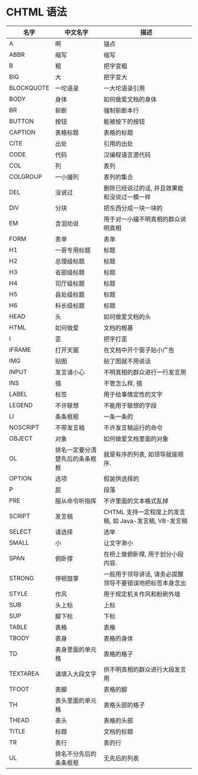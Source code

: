 # CHTML 语法

| 名字 | 中文名字 | 描述 |
|----|-----|---| 
| A | 啊 | 锚点 | 
| ABBR | 缩写 | 缩写 |
| B | 粗 | 把字变粗 |
| BIG | 大 | 把字变大 |
| BLOCKQUOTE | 一坨语录 | 一大坨语录引用 |
| BODY | 身体 | 如何做爱文档的身体 |
| BR | 斩断 | 强制斩断本行 |
| BUTTON | 按钮 | 能被按下的按钮 |
| CAPTION | 表格标题 | 表格的标题 |
| CITE | 出处 | 引用的出处 |
| CODE | 代码 | 汉编程语言源代码 |
| COL | 列 | 表列 |
| COLGROUP | 一小撮列 | 表列的集合 |
| DEL | 没说过 | 删除已经说过的话, 并且效果能和没说过一模一样 |
| DIV | 分块 | 把东西分成一块一块的 |
| EM | 含泪劝说 | 用于对一小撮不明真相的群众说明真相 |
| FORM | 表单 | 表单 |
| H1 | 一哥专用标题 | 标题 |
| H2 | 总理级标题 | 标题 |
| H3 | 省部级标题 | 标题 |
| H4 | 司厅级标题 | 标题 |
| H5 | 县处级标题 | 标题 |
| H6 | 科长级标题 | 标题 |
| HEAD | 头 | 如何做爱文档的头 |
| HTML | 如何做爱 | 文档的根基 |
| I | 歪 | 把字打歪 |
| IFRAME | 打开天窗 | 在文档中开个窗子贴小广告 |
| IMG | 贴图 | 贴了图就不用说话 |
| INPUT | 发言请小心 | 不明真相的群众进行一行发言用 |
| INS | 插 | 不管怎么样, 插 |
| LABEL | 标签 | 用于给事情定性的文字 |
| LEGEND | 不许联想 | 不能用于联想的字段 |
| LI | 条条框框 | 一条一条的 |
| NOSCRIPT | 不带发言稿 | 不许发言稿运行的命令 |
| OBJECT | 对象 | 如何做爱文档里面的对象 |
| OL | 排名一定要分清楚先后的条条框框 | 就是有序的列表, 如领导就座顺序. |
| OPTION | 选项 | 假装供选择的 |
| P | 屁 | 段落 |
| PRE | 服从命令听指挥 | 不许里面的文本格式乱掉 |
| SCRIPT | 发言稿 | CHTML 支持一定程度上的发言稿, 如 Java-发言稿, VB-发言稿 |
| SELECT | 请选择 | 选举 |
| SMALL | 小 | 让文字渺小 |
| SPAN | 俯卧撑 | 在桥上做俯卧撑, 用于划分小段内容. |
| STRONG | 停顿鼓掌 | 一般用于领导讲话, 请务必提醒领导不要错误地把标签本身念出 |
| STYLE | 作风 | 用于规定机关作风和粉刷外墙 |
| SUB | 头上标 | 上标 |
| SUP | 脚下标 | 下标 |
| TABLE | 表格 | 表格 |
| TBODY | 表身 | 表格的身体 |
| TD | 表身里面的单元格 | 表格的格子 |
| TEXTAREA | 请填入大段文字 | 供不明真相的群众进行大段发言用 |
| TFOOT | 表脚 | 表格的脚 |
| TH | 表头里面的单元格 | 表格头部的格子 |
| THEAD | 表头 | 表格的头部 |
| TITLE | 标题 | 文档的标题 |
| TR | 表行 | 表的行 |
| UL | 排名不分先后的条条框框 | 无先后的列表 |
 
